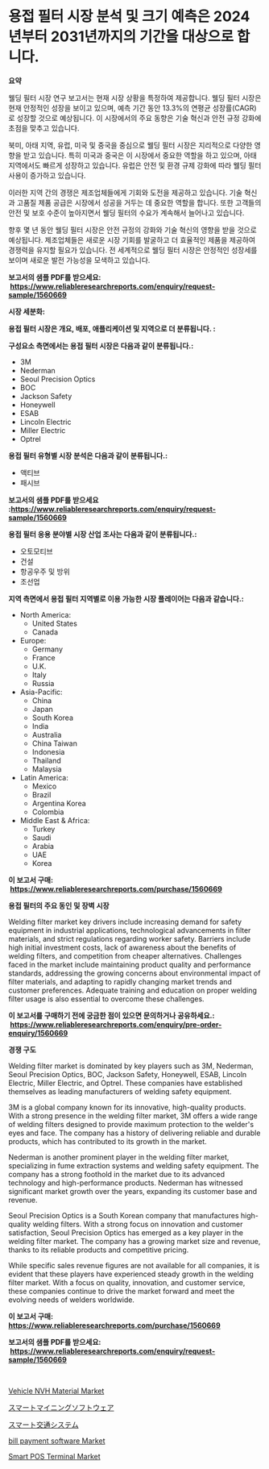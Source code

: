 <p><h1>용접 필터 시장 분석 및 크기 예측은 2024년부터 2031년까지의 기간을 대상으로 합니다.</h1></p><p><strong>요약</strong></p>
<p><p>웰딩 필터 시장 연구 보고서는 현재 시장 상황을 특정하여 제공합니다. 웰딩 필터 시장은 현재 안정적인 성장을 보이고 있으며, 예측 기간 동안 13.3%의 연평균 성장률(CAGR)로 성장할 것으로 예상됩니다. 이 시장에서의 주요 동향은 기술 혁신과 안전 규정 강화에 초점을 맞추고 있습니다.</p><p>북미, 아태 지역, 유럽, 미국 및 중국을 중심으로 웰딩 필터 시장은 지리적으로 다양한 영향을 받고 있습니다. 특히 미국과 중국은 이 시장에서 중요한 역할을 하고 있으며, 아태 지역에서도 빠르게 성장하고 있습니다. 유럽은 안전 및 환경 규제 강화에 따라 웰딩 필터 사용이 증가하고 있습니다.</p><p>이러한 지역 간의 경쟁은 제조업체들에게 기회와 도전을 제공하고 있습니다. 기술 혁신과 고품질 제품 공급은 시장에서 성공을 거두는 데 중요한 역할을 합니다. 또한 고객들의 안전 및 보호 수준이 높아지면서 웰딩 필터의 수요가 계속해서 늘어나고 있습니다.</p><p>향후 몇 년 동안 웰딩 필터 시장은 안전 규정의 강화와 기술 혁신의 영향을 받을 것으로 예상됩니다. 제조업체들은 새로운 시장 기회를 발굴하고 더 효율적인 제품을 제공하여 경쟁력을 유지할 필요가 있습니다. 전 세계적으로 웰딩 필터 시장은 안정적인 성장세를 보이며 새로운 발전 가능성을 모색하고 있습니다.</p></p>
<p><strong>보고서의 샘플 PDF를 받으세요: &nbsp;<a href="https://www.reliableresearchreports.com/enquiry/request-sample/1560669">https://www.reliableresearchreports.com/enquiry/request-sample/1560669</a></strong></p>
<p><strong>시장 세분화:</strong></p>
<p><strong> 용접 필터 시장은 개요, 배포, 애플리케이션 및 지역으로 더 분류됩니다. :</strong></p>
<p><strong>구성요소 측면에서는 용접 필터 시장은 다음과 같이 분류됩니다.:</strong></p>
<p><ul><li>3M</li><li>Nederman</li><li>Seoul Precision Optics</li><li>BOC</li><li>Jackson Safety</li><li>Honeywell</li><li>ESAB</li><li>Lincoln Electric</li><li>Miller Electric</li><li>Optrel</li></ul></p>
<p><strong> 용접 필터 유형별 시장 분석은 다음과 같이 분류됩니다.:</strong></p>
<p><ul><li>액티브</li><li>패시브</li></ul></p>
<p><strong>보고서의 샘플 PDF를 받으세요 :<a href="https://www.reliableresearchreports.com/enquiry/request-sample/1560669">https://www.reliableresearchreports.com/enquiry/request-sample/1560669</a></strong></p>
<p><strong> 용접 필터 응용 분야별 시장 산업 조사는 다음과 같이 분류됩니다.:</strong></p>
<p><ul><li>오토모티브</li><li>건설</li><li>항공우주 및 방위</li><li>조선업</li></ul></p>
<p><strong>지역 측면에서 용접 필터 지역별로 이용 가능한 시장 플레이어는 다음과 같습니다.:</strong></p>
<p><ul>
    <li>
        North America:
        <ul>
            <li>United States</li>
            <li>Canada</li>
        </ul>
    </li>
    <li>
        Europe:
        <ul>
            <li>Germany</li>
            <li>France</li>
            <li>U.K.</li>
            <li>Italy</li>
            <li>Russia</li>
        </ul>
    </li>
    <li>
        Asia-Pacific:
        <ul>
            <li>China</li>
            <li>Japan</li>
            <li>South Korea</li>
            <li>India</li>
            <li>Australia</li>
            <li>China Taiwan</li>
            <li>Indonesia</li>
            <li>Thailand</li>
            <li>Malaysia</li>
        </ul>
    </li>
    <li>
        Latin America:
        <ul>
            <li>Mexico</li>
            <li>Brazil</li>
            <li>Argentina Korea</li>
            <li>Colombia</li>
        </ul>
    </li>
    <li>
        Middle East & Africa:
        <ul>
            <li>Turkey</li>
            <li>Saudi</li>
            <li>Arabia</li>
            <li>UAE</li>
            <li>Korea</li>
        </ul>
    </li>
    </ul></p>
<p><strong>이 보고서 구매: &nbsp;<a href="https://www.reliableresearchreports.com/purchase/1560669">https://www.reliableresearchreports.com/purchase/1560669</a></strong></p>
<p><strong>용접 필터의 주요 동인 및 장벽 시장</strong></p>
<p><p>Welding filter market key drivers include increasing demand for safety equipment in industrial applications, technological advancements in filter materials, and strict regulations regarding worker safety. Barriers include high initial investment costs, lack of awareness about the benefits of welding filters, and competition from cheaper alternatives. Challenges faced in the market include maintaining product quality and performance standards, addressing the growing concerns about environmental impact of filter materials, and adapting to rapidly changing market trends and customer preferences. Adequate training and education on proper welding filter usage is also essential to overcome these challenges.</p></p>
<p><strong>이 보고서를 구매하기 전에 궁금한 점이 있으면 문의하거나 공유하세요.: &nbsp;<a href="https://www.reliableresearchreports.com/enquiry/pre-order-enquiry/1560669">https://www.reliableresearchreports.com/enquiry/pre-order-enquiry/1560669</a></strong></p>
<p><strong>경쟁 구도</strong></p>
<p><p>Welding filter market is dominated by key players such as 3M, Nederman, Seoul Precision Optics, BOC, Jackson Safety, Honeywell, ESAB, Lincoln Electric, Miller Electric, and Optrel. These companies have established themselves as leading manufacturers of welding safety equipment.</p><p>3M is a global company known for its innovative, high-quality products. With a strong presence in the welding filter market, 3M offers a wide range of welding filters designed to provide maximum protection to the welder's eyes and face. The company has a history of delivering reliable and durable products, which has contributed to its growth in the market.</p><p>Nederman is another prominent player in the welding filter market, specializing in fume extraction systems and welding safety equipment. The company has a strong foothold in the market due to its advanced technology and high-performance products. Nederman has witnessed significant market growth over the years, expanding its customer base and revenue.</p><p>Seoul Precision Optics is a South Korean company that manufactures high-quality welding filters. With a strong focus on innovation and customer satisfaction, Seoul Precision Optics has emerged as a key player in the welding filter market. The company has a growing market size and revenue, thanks to its reliable products and competitive pricing.</p><p>While specific sales revenue figures are not available for all companies, it is evident that these players have experienced steady growth in the welding filter market. With a focus on quality, innovation, and customer service, these companies continue to drive the market forward and meet the evolving needs of welders worldwide.</p></p>
<p><strong>이 보고서 구매: &nbsp; <a href="https://www.reliableresearchreports.com/purchase/1560669">https://www.reliableresearchreports.com/purchase/1560669</a></strong></p>
<p><strong>보고서의 샘플 PDF를 받으세요: &nbsp;<a href="https://www.reliableresearchreports.com/enquiry/request-sample/1560669">https://www.reliableresearchreports.com/enquiry/request-sample/1560669</a></strong><strong></strong></p>
<p>&nbsp;</p>
<p><p><a href="https://woozy-pyroraptor-a1f.notion.site/Vehicle-NVH-Material-Market-with-the-goal-of-estimating-the-market-size-and-future-growth-potential--c87f14e07ed74d7e8d187420ec3e2262">Vehicle NVH Material Market</a></p><p><a href="https://github.com/dadanedu33/Market-Research-Report-List-1/blob/main/20008986387.md">スマートマイニングソフトウェア</a></p><p><a href="https://github.com/ihabdkwlxs948/Market-Research-Report-List-1/blob/main/63083526386.md">スマート交通システム</a></p><p><a href="https://issuu.com/reportprime-2/docs/bill-payment-software-market-size-2030.pptx">bill payment software Market</a></p><p><a href="https://view.publitas.com/reportprime-1/smart-pos-terminal-market-size-global-industry-overview-market-segmentation-and-forecast-2024-to-2031/">Smart POS Terminal Market</a></p></p>